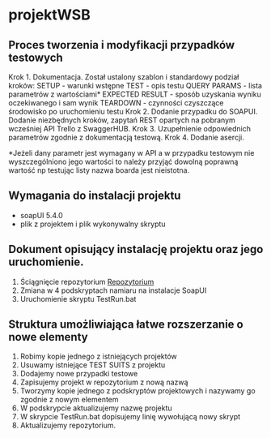 # projektWSB

## Proces tworzenia i modyfikacji przypadków testowych

Krok 1. Dokumentacja. Został ustalony szablon i standardowy podział kroków: 
SETUP - warunki wstępne
TEST - opis testu
QUERY PARAMS - lista parametrów z wartościami*
EXPECTED RESULT - sposób uzyskania wyniku oczekiwanego i sam wynik
TEARDOWN - czynności czyszczące środowisko po uruchomieniu testu
Krok 2. Dodanie przypadku do SOAPUI. Dodanie niezbędnych kroków, zapytań REST opartych na pobranym wcześniej API Trello z SwaggerHUB. 
Krok 3. Uzupełnienie odpowiednich parametrów zgodnie z dokumentacją testową. 
Krok 4. Dodanie asercji. 

*Jeżeli dany parametr jest wymagany w API a w przypadku testowym nie wyszczególniono jego wartości to należy przyjąć dowolną poprawną wartość np testując listy nazwa boarda jest nieistotna. 
 

## Wymagania do instalacji projektu
- soapUI 5.4.0
- plik z projektem i plik wykonywalny skryptu


## Dokument opisujący instalację projektu oraz jego uruchomienie.
1. Ściągnięcie repozytorium [Repozytorium](https://github.com/juana1990/wsb-rest-soapui-2019)
2. Zmiana w 4 podskryptach namiaru na instalacje SoapUI
3. Uruchomienie skryptu TestRun.bat


## Struktura umożliwiająca łatwe rozszerzanie o nowe elementy

1. Robimy kopie jednego z istniejących projektów                      
2. Usuwamy istniejące TEST SUITS z projektu                     
3. Dodajemy nowe przypadki testowe                      
4. Zapisujemy projekt w repozytorium z nową nazwą                       
5. Tworzymy kopie jednego z podskryptów projektowych i nazywamy go zgodnie z nowym elementem                      
6. W podskrypcie aktualizujemy nazwę projektu                    
7. W skrypcie TestRun.bat dopisujemy linię wywołującą nowy skrypt                         
8. Aktualizujemy repozytorium.
